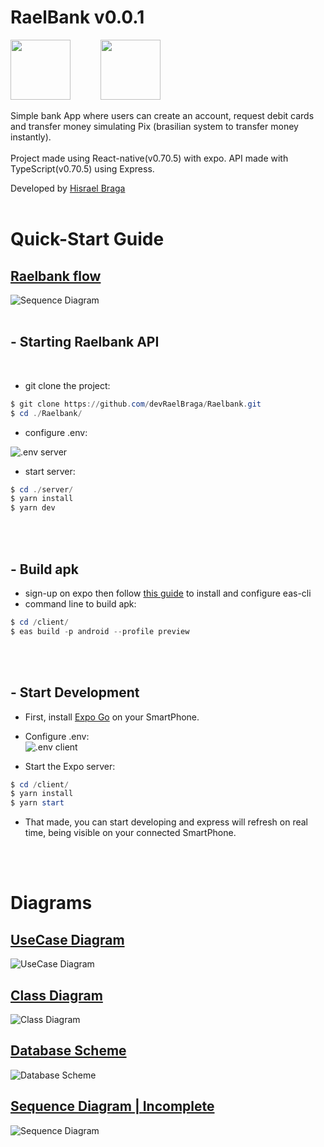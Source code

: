 # RaelBank v0.0.1

<img src="https://cdn.jsdelivr.net/gh/devicons/devicon/icons/react/react-original.svg" style="width: 10vw; margin-right: 5vw;"/><img src="https://cdn.jsdelivr.net/gh/devicons/devicon/icons/typescript/typescript-original.svg" style="width: 10vw;"/>
<br/>
<br/>
Simple bank App where users can create an account, request debit cards and transfer money simulating Pix (brasilian system to transfer money instantly). <br/><br/>
Project made using React-native(v0.70.5) with expo. API made with TypeScript(v0.70.5) using Express.

Developed by [Hisrael Braga](https://github.com/devRaelBraga)
<br/>
<br/>

# Quick-Start Guide

## [Raelbank flow](https://i.imgur.com/KUdQcuP.png)
![Sequence Diagram](https://i.imgur.com/KUdQcuP.png)
<br/>
<br/>

## - Starting Raelbank API
<br/>

- git clone the project:

~~~~powershell
$ git clone https://github.com/devRaelBraga/Raelbank.git
$ cd ./Raelbank/
~~~~

- configure .env:

![.env server](https://i.imgur.com/2YgKvRc.png)



- start server:

~~~~powershell
$ cd ./server/
$ yarn install
$ yarn dev
~~~~
<br/>
<br/>

## - Build apk

- sign-up on expo then follow [this guide](https://docs.expo.dev/build/setup/) to install and configure eas-cli
- command line to build apk:

~~~~powershell
$ cd /client/
$ eas build -p android --profile preview
~~~~
<br/>
<br/>

## - Start Development

- First, install [Expo Go](https://play.google.com/store/apps/details?id=host.exp.exponent&hl=pt_BR&gl=US&pli=1) on your SmartPhone.

- Configure .env:<br/>
![.env client](https://i.imgur.com/LklpXgR.png)

- Start the Expo server:

~~~~powershell
$ cd /client/
$ yarn install
$ yarn start
~~~~

- That made, you can start developing and express will refresh on real time, being visible on your connected SmartPhone.
<br/>
<br/>

# Diagrams
## [UseCase Diagram](https://i.imgur.com/Fa4pzWB.png)
![UseCase Diagram](https://i.imgur.com/Fa4pzWB.png)

## [Class Diagram](https://i.imgur.com/QEwOJT2.png)
![Class Diagram](https://i.imgur.com/QEwOJT2.png)

## [Database Scheme](https://i.imgur.com/QTMqZp2.png)
![Database Scheme](https://i.imgur.com/QTMqZp2.png)

## [Sequence Diagram | Incomplete](https://i.imgur.com/yPxiWUX.png)
![Sequence Diagram](https://i.imgur.com/yPxiWUX.png)


